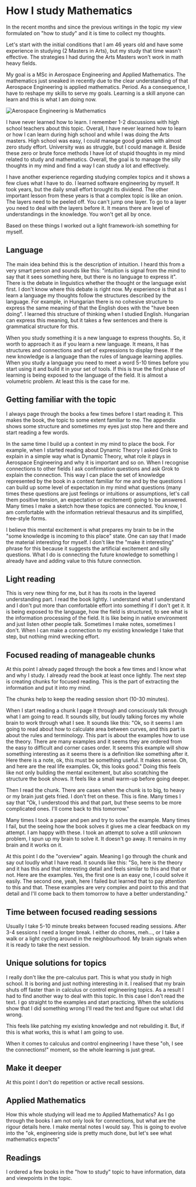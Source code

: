 # How I study Mathematics

In the recent months and since the previous writings in the topic my view
formulated on "how to study" and it is time to collect my thoughts.

Let's start with the initial conditions that I am 46 years old and have some
experience in studying (2 Masters in Arts), but my study that time wasn't
effective. The strategies I had during the Arts Masters won't work in math
heavy fields.

My goal is a MSc in Aerospace Engineering and Applied Mathematics. The
mathematics just sneaked in recently due to the clear understanding of that
Aerospace Engineering is applied mathematics. Period. As a consequence, I have
to reshape my skills to serve my goals. Learning is a skill anyone can learn and
this is what I am doing now.

![Aerospace Engineering is Mathematics](images/aerospace_engineering_is_mathematics.jpg)

I have never learned how to learn. I remember 1-2 discussions with high school
teachers about this topic. Overall, I have never learned how to learn or how I
can learn during high school and while I was doing the Arts masters. High school
was easy, I could manage good grades with almost zero study effort. University
was as struggle, but I could manage it. Beside these zero or brute force methods
I have lot of stupid thoughts in my mind related to study and mathematics.
Overall, the goal is to manage the silly thoughts in my mind and find a way I
can study a lot and effectively.

I have another experience regarding studying complex topics and it shows a few
clues what I have to do. I learned software engineering by myself. It took
years, but the daily small effort brought its dividend. The other important
lesson from these years is that a complex topic is like an onion. The layers
need to be peeled off. You can't jump one layer. To go to a layer you need to
deal with the layers before it. It means there are level of understandings in
the knowledge. You won't get all by once.

Based on these things I worked out a light framework-ish something for myself.

## Language

The main idea behind this is the description of intuition. I heard this from a
very smart person and sounds like this: "intuition is signal from the mind to
say that it sees something here, but there is no language to express it". There
is the debate in linguistics whether the thought or the language exist first. I
don't know where this debate is right now. My experience is that as I learn a
language my thoughts follow the structures described by the language. For
example, in Hungarian there is no cohesive structure to express the same meaning
of that the English does with the "have been doing". I learned this structure of
thinking when I studied English. Hungarian can express this meaning, but it
takes a few sentences and there is grammatical structure for this.

When you study something it is a new language to express thoughts. So, it worth
to approach it as if you learn a new language. It means, it has structures and
connections and set of expressions to display these. If the new knowledge is a
language than the rules of language learning applies. When you study a language
you need to meet a word 5-10 times before you start using it and build it in
your set of tools. If this is true the first phase of learning is being exposed
to the language of the field. It is almost a volumetric problem. At least this
is the case for me.

## Getting familiar with the topic

I always page through the books a few times before I start reading it. This
makes the book, the topic to some extent familiar to me. The appendix shows some
structure and sometimes my eyes just stop here and there and start reading a few
words.

In the same time I build up a context in my mind to place the book. For example,
when I started reading about Dynamic Theory I asked Grok to explain in a simple
way what is Dynamic Theory, what role it plays in Aerospace Engineering and why
it is important and so on. When I recognise connections to other fields I ask
confirmation questions and ask Grok to explain the connection. This way I can
place the set of knowledge represented by the book in a context familiar for me
and by the questions I can build up some level of expectation in my mind what
questions (many times these questions are just feelings or intuitions or
assumptions, let's call them positive tension, an expectation or excitement)
going to be answered. Many times I make a sketch how these topics are connected.
You know, I am comfortable with the information retrieval thesaurus and its
simplified, free-style forms.

I believe this mental excitement is what prepares my brain to be in the "some
knowledge is incoming to this place" state. One can say that I made the material
interesting for myself. I don't like the "make it interesting" phrase for this
because it suggests the artificial excitement and silly questions. What I do is
connecting the future knowledge to something I already have and adding value to
this future connection.

## Light reading

This is very new thing for me, but it has its roots in the layered understanding
part. I read the book lightly. I understand what I understand and I don't put
more than comfortable effort into something if I don't get it. It is being
exposed to the language, how the field is structured, to see what is the
information processing of the field. It is like being in native environment and
just listen other people talk. Sometimes I make notes, sometimes I don't. When I
can make a connection to my existing knowledge I take that step, but nothing
mind wrecking effort.

## Focused reading of manageable chunks

At this point I already paged through the book a few times and I know what and
why I study. I already read the book at least once lightly.
The next step is creating chunks for focused reading.
This is the part of extracting the information and put it into my mind.

The chunks help to keep the reading session short (10-30 minutes).

When I start reading a chunk I page it through and consciously talk through what
I am going to read. It sounds silly, but loudly talking forces my whole brain to
work through what I see. It sounds like this: "Ok, so it seems I am going to
read about how to calculate area between curves, and this part is about the
rules and terminology. This part is about the examples how to use the theory.
There are many examples and it seems they are ordered from the easy to difficult
and corner cases order. It seems this example will show something interesting
as it seems there is a definition like something after it. Here there is a note,
ok, this must be something useful. It makes sense. Oh, and here are the real life
examples. Ok, this looks good." Doing this feels like not only building the
mental excitement, but also scratching the structure the book shows. It feels
like a small warm-up before going deeper.

Then I read the chunk. There are cases when the chunk is to big, to heavy or my
brain just gets fried. I don't fret on these. This is fine. Many times I say
that "Ok, I understood this and that part, but these seems to be more
complicated ones. I'll come back to this tomorrow."

Many times I took a paper and pen and try to solve the example. Many times I
fail, but the seeing how the book solves it gives me a clear feedback on my
attempt. I am happy with these. I took an attempt to solve a still unknown
problem, I spun up my brain to solve it. It doesn't go away. It remains in my
brain and it works on it.

At this point I do the "overview" again. Meaning I go through the chunk and say
out loudly what I have read. It sounds like this: "So, here is the theory and it
has this and that interesting detail and feels similar to this and that or not.
Here are the examples. Yes, the first one is an easy one, I could solve it
easily. The second one, yeah, here I failed but learned that to pay attention to
this and that. These examples are very complex and point to this and that detail
and I'll come back to them tomorrow to have a better understanding."

## Time between focused reading sessions

Usually I take 5-10 minute breaks between focused reading sessions. After 3-4
sessions I need a longer break. I either do chores, meh..., or I take a walk or
a light cycling around in the neighbourhood. My brain signals when it is ready
to take the next session.

## Unique solutions for topics

I really don't like the pre-calculus part. This is what you study in high school.
It is boring and just nothing interesting in it. I realised that my brain shuts
off faster than in calculus or control engineering topics. As a result I had to
find another way to deal with this topic. In this case I don't read the text. I
go straight to the examples and start practicing. When the solutions show that I
did something wrong I'll read the text and figure out what I did wrong.

This feels like patching my existing knowledge and not rebuilding it. But, if
this is what works, this is what I am going to use.

When it comes to calculus and control engineering I have these "oh, I see the
connections!" moment, so the whole learning is just great.

## Make it deeper

At this point I don't do repetition or active recall sessions.

## Applied Mathematics

How this whole studying will lead me to Applied Mathematics? As I go through the
books I am not only look for connections, but what are the rigour details here.
I make mental notes I would say. This is going to evolve into the "ok,
engineering side is pretty much done, but let's see what mathematics expects"

## Readings

I ordered a few books in the "how to study" topic to have information, data and
viewpoints in the topic.
